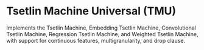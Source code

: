 # Tsetlin Machine Universal (TMU)
Implements the Tsetlin Machine, Embedding Tsetlin Machine, Convolutional Tsetlin Machine, Regression Tsetlin Machine, and Weighted Tsetlin Machine, with support for continuous features, multigranularity, and drop clause.
